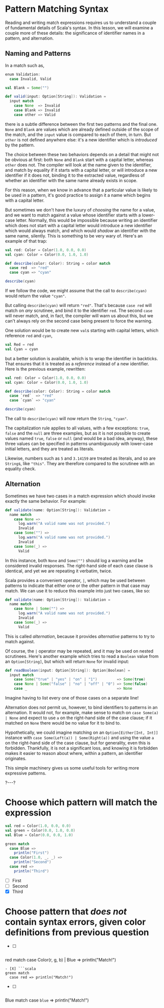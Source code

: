 # Pattern Matching Syntax

Reading and writing match expressions requires us to understand a couple of fundamental details of Scala's
syntax. In this lesson, we will examine a couple more of these details: the significance of identifier names in
a pattern, and alternation.

## Naming and Patterns

In a match such as,
```scala
enum Validation:
  case Invalid, Valid

val Blank = Some("")

def valid(input: Option[String]): Validation =
  input match
    case None  => Invalid
    case Blank => Invalid
    case other => Valid
```
there is a subtle difference between the first two patterns and the final one. `None` and `Blank` are values
which are already defined outside of the scope of the match, and the `input` value is compared to each of them,
in turn. But `other` is not defined anywhere else: it's a new identifier which is _introduced_ by the pattern.

The choice between these two behaviors depends on a detail that might not be obvious at first: both `None` and
`Blank` start with a capital letter, whereas `other` does not. The compiler will look at the name given to the
identifier, and match by equality if it starts with a capital letter, or will introduce a new identifier if
it does not, binding it to the extracted value, regardless of whether an identifier with the same name already
exists in scope.

For this reason, when we know in advance that a particular value is likely to be used in a pattern, it's good
practice to assign it a name which begins with a capital letter.

But sometimes we don't have the luxury of _choosing_ the name for a value, and we want to match against a value
whose identifier starts with a lower-case letter. Normally, this would be impossible because writing an
identifier which does not start with a capital letter would introduce a new identifier which would always match,
and which would _shadow_ an identifier with the same name, silently. This is something to be very wary of.
Here's an example of that trap:

```scala
val red: Color = Color(1.0, 0.0, 0.0)
val cyan: Color = Color(0.0, 1.0, 1.0)

def describe(color: Color): String = color match
  case red  => "red"
  case cyan => "cyan"

describe(cyan)
```

If we follow the code, we might assume that the call to `describe(cyan)` would return the value `"cyan"`.

But calling `describe(cyan)` will return `"red"`. That's because `case red` will match on _any_ scrutinee, and
bind it to the identifier `red`. The second `case` will never match, and, in fact, the compiler will warn us
about this, but we can't always rely on the second case being present to force the warning.

One solution would be to create new `val`s starting with capital letters, which reference `red` and `cyan`,
```scala
val Red = red
val Cyan = cyan
```
but a better solution is available, which is to wrap the identifier in backticks. That ensures that it is
treated as a _reference_ instead of a new identifier. Here is the previous example, rewritten: 

```scala
val red: Color = Color(1.0, 0.0, 0.0)
val cyan: Color = Color(0.0, 1.0, 1.0)

def describe(color: Color): String = color match
  case `red`  => "red"
  case `cyan` => "cyan"

describe(cyan)
```

The call to `describe(cyan)` will now return the `String`, `"cyan"`.

The capitalization rule applies to all values, with a few exceptions: `true`, `false` and the `null` are three
examples, but as it is not possible to create values named `true`, `false` or `null` (and would be a bad idea,
anyway), these three values can be specified in patterns unambiguously with lower-case initial letters, and they
are treated as literals.

Likewise, numbers such as `5` and `3.14159` are treated as literals, and so are `String`s, like `"this"`. They
are therefore compared to the scrutinee with an equality check.

## Alternation

Sometimes we have two cases in a match expression which should invoke exactly the same behavior. For example:
```scala
def validate(name: Option[String]): Validation =
  name match
    case None =>
      log.warn("A valid name was not provided.")
      Invalid
    case Some("") =>
      log.warn("A valid name was not provided.")
      Invalid
    case Some(_) =>
      Valid
```

In this instance, both `None` and `Some("")` should log a warning and be considered invalid responses. The
right-hand side of each case clause is identical, and yet we are repeating it verbatim, twice.

Scala provides a convenient operator, `|`, which may be used between patterns to indicate that either one or the
other pattern in that case may match. We can use it to reduce this example into just two cases, like so:
```scala
def validate(name: Option[String]): Validation =
  name match
    case None | Some("") =>
      log.warn("A valid name was not provided.")
      Invalid
    case Some(_) =>
      Valid
```

This is called _alternation_, because it provides _alternative_ patterns to try to match against.

Of course, the `|` operator may be repeated, and it may be used on nested scrutinees. Here's another example
which tries to read a `Boolean` value from an `Option[String]`, but which will return `None` for invalid input:
```scala
def readBoolean(input: Option[String]): Option[Boolean] =
  input match
    case Some("true" | "yes" | "on" | "1")         => Some(true)
    case None | Some("false" | "no" | "off" | "0") => Some(false)
    case _                                         => None
```

Imagine having to list every one of those cases on a separate line!

Alternation does not permit us, however, to bind identifiers to patterns in an alternation. It would not, for
example, make sense to match on `case Some(a) | None` and expect to use `a` on the right-hand side of the case
clause; if it matched on `None` there would be no value for it to bind to.

Hypothetically, we could imagine matching on an `Option[Either[Int, Int]]` instance with
`case Some(Left(a)) | Some(Right(a))` and using the value `a` on the right-hand side of the case clause, but for
generality, even this is forbidden. Thankfully, it is not a significant loss, and knowing it is forbidden makes
it easier to reason about where, within a pattern, an identifier originates.

This simple machinery gives us some useful tools for writing more expressive patterns.

?---?

# Choose which pattern will match the expression
```scala
val red = Color(1.0, 0.0, 0.0)
val green = Color(0.0, 1.0, 0.0)
val Blue = Color(0.0, 0.0, 1.0)

green match
  case Blue => 
    println("First")
  case Color(1.0, _, _) =>
    println("Second")
  case red =>
    println("Third")
```
- [ ] First
- [ ] Second
- [X] Third

# Choose pattern that *does not* contain syntax errors, given color definitions from previous question
 - [ ] ```scala
  red match 
    case Color(r, g, b) | Blue => println("Match!")
 ```
 - [X] ```scala
 green match 
   case red => println("Match!")
 ```
  - [ ] ```scala
  Blue match 
    case `blue` => println("Match!")
  ```
